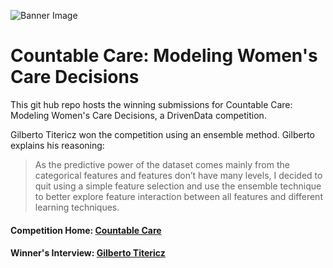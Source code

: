 ![Banner Image](https://s3.amazonaws.com/drivendata/comp_images/ppfa_tile.jpg)

# Countable Care: Modeling Women's Care Decisions

This git hub repo hosts the winning submissions for Countable Care: Modeling Women's Care Decisions, a DrivenData competition.

Gilberto Titericz won the competition using an ensemble method.  Gilberto explains his reasoning:
>As the predictive power of the dataset comes mainly from the categorical features and features don’t have many levels, I decided to quit using a simple feature selection and use the ensemble technique to better explore feature interaction between all features and different learning techniques.

#### Competition Home: [Countable Care](https://www.drivendata.org/competitions/6/)

#### Winner's Interview: [Gilberto Titericz](http://blog.drivendata.org/2015/08/11/countable-care-interview-gilberto-titericz-jr/)
